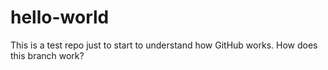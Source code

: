 # hello-world
This is a test repo just to start to understand how GitHub works.
How does this branch work?
